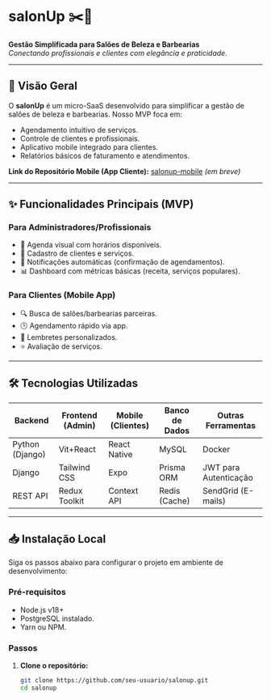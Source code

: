 # salonUp ✂️💈

**Gestão Simplificada para Salões de Beleza e Barbearias**  
*Conectando profissionais e clientes com elegância e praticidade.*

---

## 🚀 Visão Geral
O **salonUp** é um micro-SaaS desenvolvido para simplificar a gestão de salões de beleza e barbearias. Nosso MVP foca em:
- Agendamento intuitivo de serviços.
- Controle de clientes e profissionais.
- Aplicativo mobile integrado para clientes.
- Relatórios básicos de faturamento e atendimentos.

**Link do Repositório Mobile (App Cliente):** [salonup-mobile](https://github.com/slvajunior/SalonUp.git) *(em breve)*

---

## ✨ Funcionalidades Principais (MVP)
### **Para Administradores/Profissionais**
- 📅 Agenda visual com horários disponíveis.
- 👥 Cadastro de clientes e serviços.
- 💬 Notificações automáticas (confirmação de agendamentos).
- 📊 Dashboard com métricas básicas (receita, serviços populares).

### **Para Clientes (Mobile App)**
- 🔍 Busca de salões/barbearias parceiras.
- 🕒 Agendamento rápido via app.
- 🔔 Lembretes personalizados.
- ⭐ Avaliação de serviços.

---

## 🛠️ Tecnologias Utilizadas
| **Backend**        | **Frontend (Admin)**  | **Mobile (Clientes)**  | **Banco de Dados**    | **Outras Ferramentas**      |
|--------------------|-----------------------|------------------------|-----------------------|-----------------------------|
| Python (Django)    | Vit+React             | React Native           | MySQL                 | Docker                      |
| Django             | Tailwind CSS          | Expo                   | Prisma ORM            | JWT para Autenticação       |
| REST API           | Redux Toolkit         | Context API            | Redis (Cache)         | SendGrid (E-mails)
---

## 📥 Instalação Local
Siga os passos abaixo para configurar o projeto em ambiente de desenvolvimento:

### Pré-requisitos
- Node.js v18+
- PostgreSQL instalado.
- Yarn ou NPM.

### Passos
1. **Clone o repositório:**
   ```bash
   git clone https://github.com/seu-usuario/salonup.git
   cd salonup